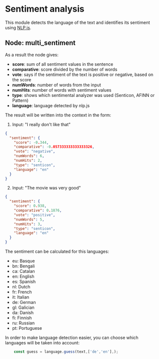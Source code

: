 # Sentiment analysis

This module detects the language of the text and identifies its sentiment using [NLP.js](https://github.com/axa-group/nlp.js/tree/master/docs/v3).

## Node: multi_sentiment

As a result the node gives:
- **score**: sum of all sentiment values in the sentence 
- **comparative**: score divided by the number of words
- **vote**: says if the sentiment of the text is positive or negative, based on the score
- **numWords**: number of words from the input
- **numHits**: number of words with sentiment values
- **type**: shows which sentimental analyzer was used (Senticon, AFINN or Pattern)
- **language**: language detected by nlp.js

The result will be written into the context in the form:

1. Input: "I really don't like that"
```json
{
  "sentiment": {
    "score": -0.344,
    "comparative": -0.057333333333333326,
    "vote": "negative",
    "numWords": 6,
    "numHits": 2,
    "type": "senticon",
    "language": "en"
  }
}
```

2. Input: "The movie was very good"
```json
{
  "sentiment": {
    "score": 0.938,
    "comparative": 0.1876,
    "vote": "positive",
    "numWords": 5,
    "numHits": 3,
    "type": "senticon",
    "language": "en"
  }
}
```

The sentiment can be calculated for this languages:
- eu: Basque
- bn: Bengali
- ca: Catalan
- en: English
- es: Spanish
- nl: Dutch
- fr: French
- it: Italian
- de: German
- gl: Galician
- da: Danish
- fi: Finnish
- ru: Russian
- pt: Portuguese

In order to make language detection easier, you can choose which languages will be taken into account:
```javascript
    const guess = language.guess(text,['de','en'],);
```
